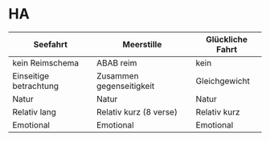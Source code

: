 # HA

| Seefahrt               | Meerstille               | Glückliche Fahrt |
| ---------------------- | ------------------------ | ---------------- |
| kein Reimschema        | ABAB reim                | kein             |
| Einseitige betrachtung | Zusammen gegenseitigkeit | Gleichgewicht    |
| Natur                  | Natur                    | Natur            |
| Relativ lang           | Relativ kurz (8 verse)   | Relativ kurz     |
| Emotional              | Emotional                | Emotional        |
